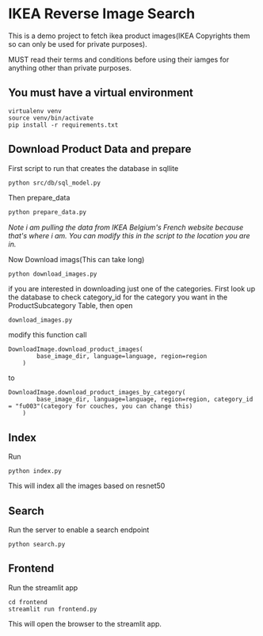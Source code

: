 # IKEA Reverse Image Search

This is a demo project to fetch ikea product images(IKEA Copyrights them so can only be used for private purposes). 

MUST read their terms and conditions before using their iamges for anything other than private purposes.

## You must have a virtual environment

```
virtualenv venv
source venv/bin/activate
pip install -r requirements.txt

```

## Download Product Data and prepare 

First script to run that creates the database in sqllite

```sh
python src/db/sql_model.py
```
Then prepare_data
```sh
python prepare_data.py
```

*Note i am pulling the data from IKEA Belgium's French website because that's where i am. You can modify this in the script to the location you are in.*

Now Download imags(This can take long)
```
python download_images.py
```

if you are interested in downloading just one of the categories.
First look up the database to check category_id for the category you want in the ProductSubcategory Table, then open 

`download_images.py`

modify this function call
```
DownloadImage.download_product_images(
        base_image_dir, language=language, region=region
    )
```
to
```
DownloadImage.download_product_images_by_category(
        base_image_dir, language=language, region=region, category_id = "fu003"(category for couches, you can change this)
    )
```

## Index
Run 
```
python index.py
```

This will index all the images based on resnet50

## Search
Run the server to enable a search endpoint
```
python search.py

```

## Frontend
Run the streamlit app
```
cd frontend
streamlit run frontend.py
```

This will open the browser to the streamlit app. 